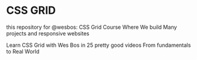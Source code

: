 #  CSS GRID
this repository for @wesbos: CSS Grid Course Where We build Many projects and responsive websites 

Learn CSS Grid with Wes Bos in 25 pretty good videos From fundamentals to Real World   

[ Grab the entire FREE course ]:(https://cssgrid.io/)
